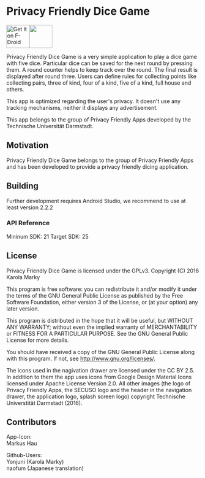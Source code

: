 # Privacy Friendly Dice Game

[<img src="https://f-droid.org/badge/get-it-on.png" alt="Get it on F-Droid" height="60">](https://f-droid.org/repository/browse/?fdfilter=yahtzee&fdid=org.secuso.privacyfriendlyyahtzeedicer)<a href="https://play.google.com/store/apps/details?id=org.secuso.privacyfriendlyyahtzeedicer"><img src="https://play.google.com/intl/en_us/badges/images/generic/en_badge_web_generic.png" height="60"></a>

Privacy Friendly Dice Game is a very simple application to play a dice game with five dice. Particular dice can be saved for the next round by pressing them. A round counter helps to keep track over the round. The final result is displayed after round three. Users can define rules for collecting points like collecting pairs, three of kind, four of a kind, five of a kind, full house and others.

This app is optimized regarding the user's privacy. It doesn't use any tracking mechanisms, neither it displays any advertisement.

This app belongs to the group of Privacy Friendly Apps developed by the Technische Universität Darmstadt. 

## Motivation

Privacy Friendly Dice Game belongs to the group of Privacy Friendly Apps and has been developed to provide a privacy friendly dicing application. 

## Building 

Further development requires Android Studio, we recommend to use at least version 2.2.2

### API Reference

Mininum SDK: 21
Target SDK: 25 

## License

Privacy Friendly Dice Game is licensed under the GPLv3. Copyright (C) 2016 Karola Marky

This program is free software: you can redistribute it and/or modify it under the terms of the GNU General Public License as published by the Free Software Foundation, either version 3 of the License, or (at your option) any later version.

This program is distributed in the hope that it will be useful, but WITHOUT ANY WARRANTY; without even the implied warranty of MERCHANTABILITY or FITNESS FOR A PARTICULAR PURPOSE. See the GNU General Public License for more details.

You should have received a copy of the GNU General Public License along with this program. If not, see http://www.gnu.org/licenses/.

The icons used in the nagivation drawer are licensed under the CC BY 2.5. In addition to them the app uses icons from Google Design Material Icons licensed under Apache License Version 2.0. All other images (the logo of Privacy Friendly Apps, the SECUSO logo and the header in the navigation drawer, the application logo, splash screen logo) copyright Technische Universtität Darmstadt (2016).

## Contributors

App-Icon: <br />
Markus Hau <br />

Github-Users: <br />
Yonjuni (Karola Marky) <br />
naofum (Japanese translation)




